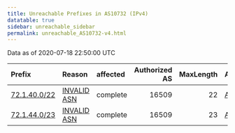 ```yaml
---
title: Unreachable Prefixes in AS10732 (IPv4)
datatable: true
sidebar: unreachable_sidebar
permalink: unreachable_AS10732-v4.html
---
```


Data as of 2020-07-18 22:50:00 UTC


<div class="datatable-begin"></div>

| Prefix                                             | Reason                                                                                              | affected   |   Authorized AS |   MaxLength | Anchor                           |   unreachable /24s |
|:---------------------------------------------------|:----------------------------------------------------------------------------------------------------|:-----------|----------------:|------------:|:---------------------------------|-------------------:|
| [72.1.40.0/22](https://stat.ripe.net/72.1.40.0/22) | [INVALID ASN](https://rpki-validator.ripe.net/announcement-preview?asn=AS10732&prefix=72.1.40.0/22) | complete   |           16509 |          22 | [ARIN](unreachable_ARIN-v4.html) |                  4 |
| [72.1.44.0/23](https://stat.ripe.net/72.1.44.0/23) | [INVALID ASN](https://rpki-validator.ripe.net/announcement-preview?asn=AS10732&prefix=72.1.44.0/23) | complete   |           16509 |          23 | [ARIN](unreachable_ARIN-v4.html) |                  2 |

<div class="datatable-end"></div>